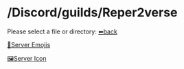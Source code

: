 # /Discord/guilds/Reper2verse
Please select a file or directory:
[⬅back](https://reper2.github.io/downloadable-files/secret/archive/v1.0.0/md/Discord/guilds/guilds)

[📁Server Emojis](https://reper2.github.io/downloadable-files/secret/archive/v1.0.0/md/Discord/guilds/Reper2verse/emoji/emoji)

[🖼Server Icon](https://reper2.github.io/downloadable-files/secret/archive/v1.0.0/Discord/Guilds/Reper2verse/RS_serverIcon_001.png)
